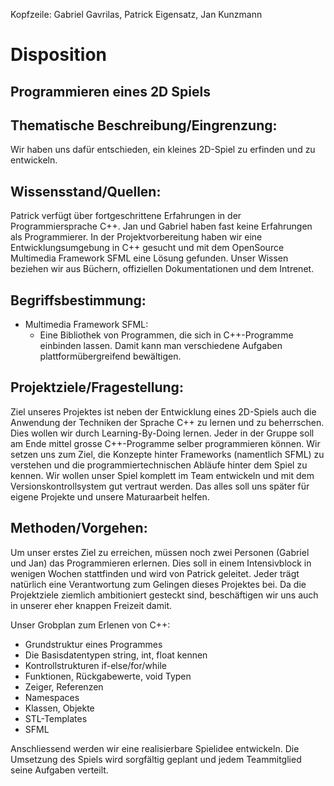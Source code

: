 Kopfzeile: Gabriel Gavrilas, Patrick Eigensatz, Jan Kunzmann

Disposition
============

Programmieren eines 2D Spiels
-------------------------------

Thematische Beschreibung/Eingrenzung:
--------------------------------------
Wir haben uns dafür entschieden, ein kleines 2D-Spiel zu erfinden und zu entwickeln.

Wissensstand/Quellen:
-------------------------
Patrick verfügt über fortgeschrittene Erfahrungen in der Programmiersprache C++. Jan und Gabriel haben fast keine Erfahrungen als Programmierer.
In der Projektvorbereitung haben wir eine Entwicklungsumgebung in C++ gesucht und mit dem OpenSource Multimedia Framework SFML eine Lösung gefunden. Unser Wissen beziehen wir aus Büchern, offiziellen Dokumentationen und dem Intrenet.

Begriffsbestimmung:
----------------------
* Multimedia Framework SFML:
  * Eine Bibliothek von Programmen, die sich in C++-Programme einbinden lassen. Damit kann man verschiedene Aufgaben plattformübergreifend bewältigen.

Projektziele/Fragestellung:
-----------------------------
Ziel unseres Projektes ist neben der Entwicklung eines 2D-Spiels auch die Anwendung der Techniken der Sprache C++ zu lernen und zu beherrschen. Dies wollen wir 
durch Learning-By-Doing lernen. Jeder in der Gruppe soll am Ende
mittel grosse C++-Programme selber programmieren können.
Wir setzen uns zum Ziel, die Konzepte hinter Frameworks (namentlich SFML) zu verstehen
und die programmiertechnischen Abläufe hinter dem Spiel zu kennen.
Wir wollen unser Spiel komplett im Team entwickeln und mit dem Versionskontrollsystem
gut vertraut werden. Das alles soll uns später für eigene Projekte und unsere Maturaarbeit helfen.


Methoden/Vorgehen:
-------------------
Um unser erstes Ziel zu erreichen, müssen noch zwei Personen (Gabriel und Jan) das Programmieren erlernen.
Dies soll in einem Intensivblock in wenigen Wochen stattfinden und wird von Patrick geleitet.
Jeder trägt natürlich eine Verantwortung zum Gelingen dieses Projektes bei. Da die Projektziele
ziemlich ambitioniert gesteckt sind, beschäftigen wir uns auch in unserer eher knappen Freizeit damit.

Unser Grobplan zum Erlenen von C++:

* Grundstruktur eines Programmes
* Die Basisdatentypen string, int, float kennen 
* Kontrollstrukturen if-else/for/while
* Funktionen, Rückgabewerte, void Typen
* Zeiger, Referenzen
* Namespaces
* Klassen, Objekte
* STL-Templates
* SFML

Anschliessend werden wir eine realisierbare Spielidee entwickeln. Die Umsetzung des Spiels wird sorgfältig geplant und jedem Teammitglied seine Aufgaben verteilt.
